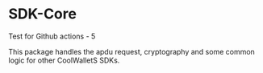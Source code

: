 # SDK-Core

Test for Github actions - 5

This package handles the apdu request, cryptography and some common logic for other CoolWalletS SDKs.
